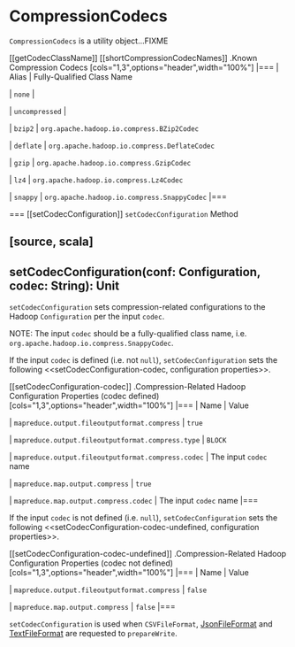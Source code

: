 # CompressionCodecs

`CompressionCodecs` is a utility object...FIXME

[[getCodecClassName]]
[[shortCompressionCodecNames]]
.Known Compression Codecs
[cols="1,3",options="header",width="100%"]
|===
| Alias
| Fully-Qualified Class Name

| `none`
|

| `uncompressed`
|

| `bzip2`
| `org.apache.hadoop.io.compress.BZip2Codec`

| `deflate`
| `org.apache.hadoop.io.compress.DeflateCodec`

| `gzip`
| `org.apache.hadoop.io.compress.GzipCodec`

| `lz4`
| `org.apache.hadoop.io.compress.Lz4Codec`

| `snappy`
| `org.apache.hadoop.io.compress.SnappyCodec`
|===

=== [[setCodecConfiguration]] `setCodecConfiguration` Method

[source, scala]
----
setCodecConfiguration(conf: Configuration, codec: String): Unit
----

`setCodecConfiguration` sets compression-related configurations to the Hadoop `Configuration` per the input `codec`.

NOTE: The input `codec` should be a fully-qualified class name, i.e. `org.apache.hadoop.io.compress.SnappyCodec`.

If the input `codec` is defined (i.e. not `null`), `setCodecConfiguration` sets the following <<setCodecConfiguration-codec, configuration properties>>.

[[setCodecConfiguration-codec]]
.Compression-Related Hadoop Configuration Properties (codec defined)
[cols="1,3",options="header",width="100%"]
|===
| Name
| Value

| `mapreduce.output.fileoutputformat.compress`
| `true`

| `mapreduce.output.fileoutputformat.compress.type`
| `BLOCK`

| `mapreduce.output.fileoutputformat.compress.codec`
| The input `codec` name

| `mapreduce.map.output.compress`
| `true`

| `mapreduce.map.output.compress.codec`
| The input `codec` name
|===

If the input `codec` is not defined (i.e. `null`), `setCodecConfiguration` sets the following <<setCodecConfiguration-codec-undefined, configuration properties>>.

[[setCodecConfiguration-codec-undefined]]
.Compression-Related Hadoop Configuration Properties (codec not defined)
[cols="1,3",options="header",width="100%"]
|===
| Name
| Value

| `mapreduce.output.fileoutputformat.compress`
| `false`

| `mapreduce.map.output.compress`
| `false`
|===

`setCodecConfiguration` is used when `CSVFileFormat`, [JsonFileFormat](datasources/json/JsonFileFormat.md#prepareWrite) and [TextFileFormat](datasources/text/TextFileFormat.md#prepareWrite) are requested to `prepareWrite`.

